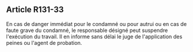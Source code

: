 Article R131-33
----
En cas de danger immédiat pour le condamné ou pour autrui ou en cas de faute
grave du condamné, le responsable désigné peut suspendre l'exécution du travail.
Il en informe sans délai le juge de l'application des peines ou l'agent de
probation.
